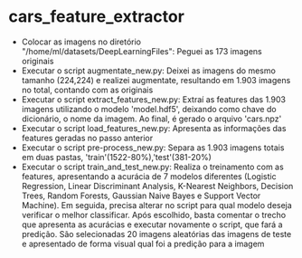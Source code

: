 # cars_feature_extractor

- Colocar as imagens no diretório "/home/ml/datasets/DeepLearningFiles": Peguei as 173 imagens originais
- Executar o script augmentate_new.py: Deixei as imagens do mesmo tamanho (224,224) e realizei augmentate, resultando em 1.903 imagens no total, contando com as originais
- Executar o script extract_features_new.py: Extraí as features das 1.903 imagens utilizando o modelo 'model.hdf5', deixando como chave do dicionário, o nome da imagem. Ao final, é gerado o arquivo 'cars.npz'
- Executar o script load_features_new.py: Apresenta as informações das features geradas no passo anterior
- Executar o script pre-process_new.py: Separa as 1.903 imagens totais em duas pastas, 'train'(1522-80%),'test'(381-20%)
- Executar o script train_and_test_new.py: Realiza o treinamento com as features, apresentando a acurácia de 7 modelos diferentes (Logistic Regression, Linear Discriminant Analysis, K-Nearest Neighbors, Decision Trees, Random Forests, Gaussian Naive Bayes e Support Vector Machine). Em seguida, precisa alterar no script para qual modelo deseja verificar o melhor classificar. Após escolhido, basta comentar o trecho que apresenta as acurácias e executar novamente o script, que fará a predição. São selecionadas 20 imagens aleatórias das imagens de teste e apresentado de forma visual qual foi a predição para a imagem